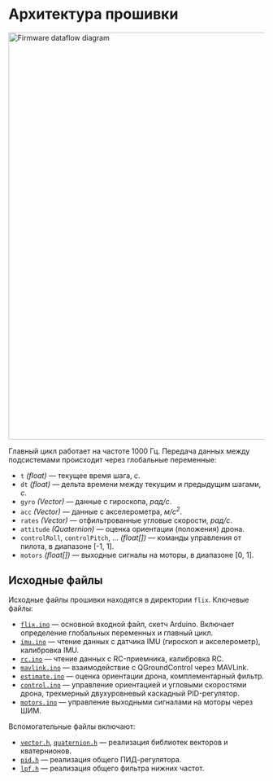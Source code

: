# Архитектура прошивки

<img src="img/dataflow.svg" width=800 alt="Firmware dataflow diagram">

Главный цикл работает на частоте 1000 Гц. Передача данных между подсистемами происходит через глобальные переменные:

* `t` *(float)* — текущее время шага, *с*.
* `dt` *(float)* — дельта времени между текущим и предыдущим шагами, *с*.
* `gyro` *(Vector)* — данные с гироскопа, *рад/с*.
* `acc` *(Vector)* — данные с акселерометра, *м/с<sup>2</sup>*.
* `rates` *(Vector)* — отфильтрованные угловые скорости, *рад/с*.
* `attitude` *(Quaternion)* — оценка ориентации (положения) дрона.
* `controlRoll`, `controlPitch`, ... *(float[])* — команды управления от пилота, в диапазоне [-1, 1].
* `motors` *(float[])* — выходные сигналы на моторы, в диапазоне [0, 1].

## Исходные файлы

Исходные файлы прошивки находятся в директории `flix`. Ключевые файлы:

* [`flix.ino`](https://github.com/okalachev/flix/blob/canonical/flix/flix.ino) — основной входной файл, скетч Arduino. Включает определение глобальных переменных и главный цикл.
* [`imu.ino`](https://github.com/okalachev/flix/blob/canonical/flix/imu.ino) — чтение данных с датчика IMU (гироскоп и акселерометр), калибровка IMU.
* [`rc.ino`](https://github.com/okalachev/flix/blob/canonical/flix/rc.ino) — чтение данных с RC-приемника, калибровка RC.
* [`mavlink.ino`](https://github.com/okalachev/flix/blob/canonical/flix/mavlink.ino) — взаимодействие с QGroundControl через MAVLink.
* [`estimate.ino`](https://github.com/okalachev/flix/blob/canonical/flix/estimate.ino) — оценка ориентации дрона, комплементарный фильтр.
* [`control.ino`](https://github.com/okalachev/flix/blob/canonical/flix/control.ino) — управление ориентацией и угловыми скоростями дрона, трехмерный двухуровневый каскадный PID-регулятор.
* [`motors.ino`](https://github.com/okalachev/flix/blob/canonical/flix/motors.ino) — управление выходными сигналами на моторы через ШИМ.

Вспомогательные файлы включают:

* [`vector.h`](https://github.com/okalachev/flix/blob/canonical/flix/vector.h), [`quaternion.h`](https://github.com/okalachev/flix/blob/canonical/flix/quaternion.h) — реализация библиотек векторов и кватернионов.
* [`pid.h`](https://github.com/okalachev/flix/blob/canonical/flix/pid.h) — реализация общего ПИД-регулятора.
* [`lpf.h`](https://github.com/okalachev/flix/blob/canonical/flix/lpf.h) — реализация общего фильтра нижних частот.
